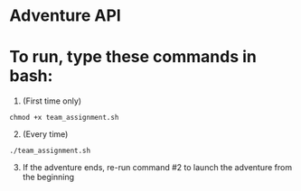# Adventure API
 
# To run, type these commands in bash:
1. (First time only)
```
chmod +x team_assignment.sh
```
2. (Every time)
```
./team_assignment.sh
```
3. If the adventure ends, re-run command #2 to launch the adventure from the beginning